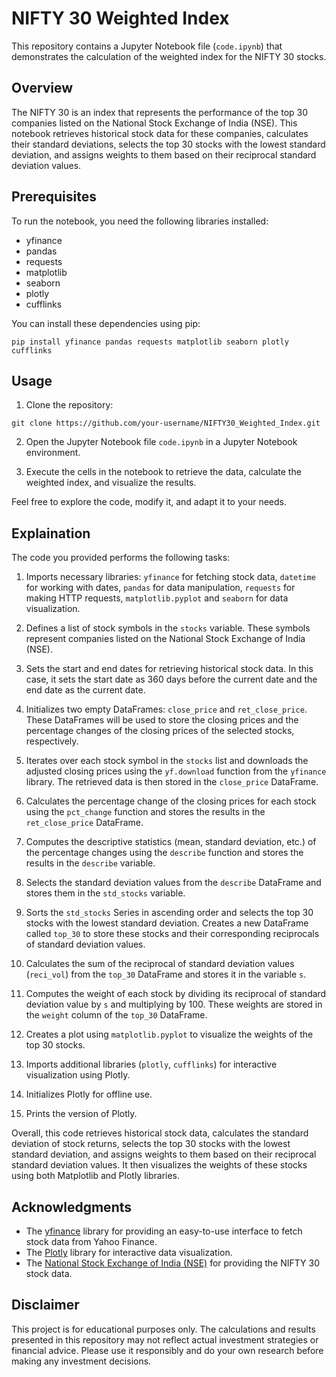 


# NIFTY 30 Weighted Index

This repository contains a Jupyter Notebook file (`code.ipynb`) that demonstrates the calculation of the weighted index for the NIFTY 30 stocks.

## Overview

The NIFTY 30 is an index that represents the performance of the top 30 companies listed on the National Stock Exchange of India (NSE). This notebook retrieves historical stock data for these companies, calculates their standard deviations, selects the top 30 stocks with the lowest standard deviation, and assigns weights to them based on their reciprocal standard deviation values.

## Prerequisites

To run the notebook, you need the following libraries installed:

- yfinance
- pandas
- requests
- matplotlib
- seaborn
- plotly
- cufflinks

You can install these dependencies using pip:

```
pip install yfinance pandas requests matplotlib seaborn plotly cufflinks
```

## Usage

1. Clone the repository:

```
git clone https://github.com/your-username/NIFTY30_Weighted_Index.git
```

2. Open the Jupyter Notebook file `code.ipynb` in a Jupyter Notebook environment.

3. Execute the cells in the notebook to retrieve the data, calculate the weighted index, and visualize the results.



Feel free to explore the code, modify it, and adapt it to your needs.

## Explaination
The code you provided performs the following tasks:

1. Imports necessary libraries: `yfinance` for fetching stock data, `datetime` for working with dates, `pandas` for data manipulation, `requests` for making HTTP requests, `matplotlib.pyplot` and `seaborn` for data visualization.

2. Defines a list of stock symbols in the `stocks` variable. These symbols represent companies listed on the National Stock Exchange of India (NSE).

3. Sets the start and end dates for retrieving historical stock data. In this case, it sets the start date as 360 days before the current date and the end date as the current date.

4. Initializes two empty DataFrames: `close_price` and `ret_close_price`. These DataFrames will be used to store the closing prices and the percentage changes of the closing prices of the selected stocks, respectively.

5. Iterates over each stock symbol in the `stocks` list and downloads the adjusted closing prices using the `yf.download` function from the `yfinance` library. The retrieved data is then stored in the `close_price` DataFrame.

6. Calculates the percentage change of the closing prices for each stock using the `pct_change` function and stores the results in the `ret_close_price` DataFrame.

7. Computes the descriptive statistics (mean, standard deviation, etc.) of the percentage changes using the `describe` function and stores the results in the `describe` variable.

8. Selects the standard deviation values from the `describe` DataFrame and stores them in the `std_stocks` variable.

9. Sorts the `std_stocks` Series in ascending order and selects the top 30 stocks with the lowest standard deviation. Creates a new DataFrame called `top_30` to store these stocks and their corresponding reciprocals of standard deviation values.

10. Calculates the sum of the reciprocal of standard deviation values (`reci_vol`) from the `top_30` DataFrame and stores it in the variable `s`.

11. Computes the weight of each stock by dividing its reciprocal of standard deviation value by `s` and multiplying by 100. These weights are stored in the `weight` column of the `top_30` DataFrame.

12. Creates a plot using `matplotlib.pyplot` to visualize the weights of the top 30 stocks.

13. Imports additional libraries (`plotly`, `cufflinks`) for interactive visualization using Plotly.

14. Initializes Plotly for offline use.

15. Prints the version of Plotly.

Overall, this code retrieves historical stock data, calculates the standard deviation of stock returns, selects the top 30 stocks with the lowest standard deviation, and assigns weights to them based on their reciprocal standard deviation values. It then visualizes the weights of these stocks using both Matplotlib and Plotly libraries.

## Acknowledgments

- The [yfinance](https://pypi.org/project/yfinance/) library for providing an easy-to-use interface to fetch stock data from Yahoo Finance.
- The [Plotly](https://plotly.com/) library for interactive data visualization.
- The [National Stock Exchange of India (NSE)](https://www.nseindia.com/) for providing the NIFTY 30 stock data.

## Disclaimer

This project is for educational purposes only. The calculations and results presented in this repository may not reflect actual investment strategies or financial advice. Please use it responsibly and do your own research before making any investment decisions.

```
